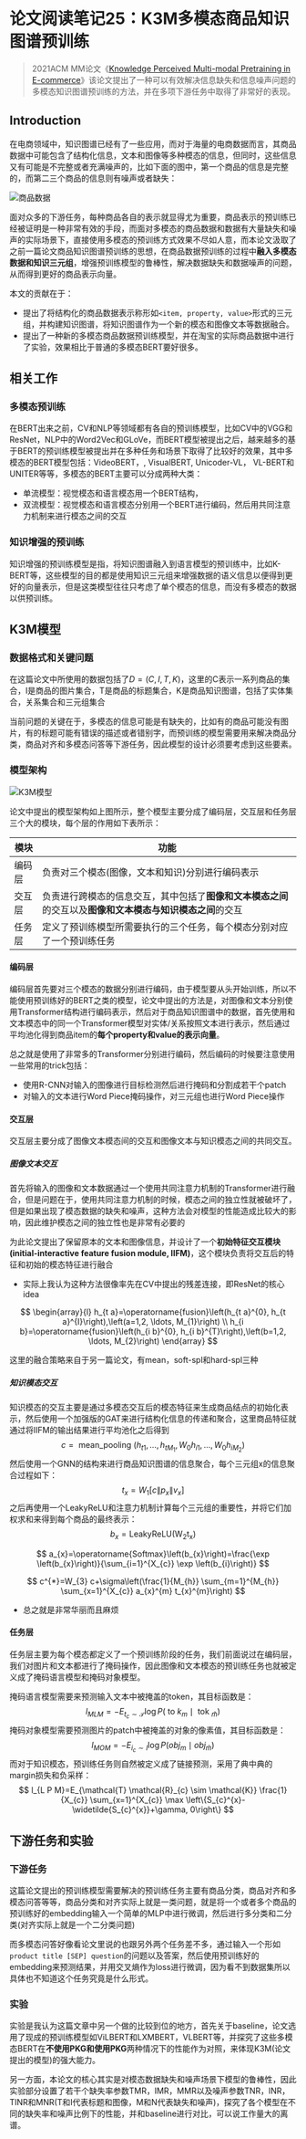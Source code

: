 # 论文阅读笔记25：K3M多模态商品知识图谱预训练



> 2021ACM MM论文《[Knowledge Perceived Multi-modal Pretraining in E-commerce](https://person.zju.edu.cn/person/attachments/2021-08/01-1629873990-846837.pdf)》该论文提出了一种可以有效解决信息缺失和信息噪声问题的多模态知识图谱预训练的方法，并在多项下游任务中取得了非常好的表现。

## Introduction

在电商领域中，知识图谱已经有了一些应用，而对于海量的电商数据而言，其商品数据中可能包含了结构化信息，文本和图像等多种模态的信息，但同时，这些信息又有可能是不完整或者充满噪声的，比如下面的图中，第一个商品的信息是完整的，而第二三个商品的信息则有噪声或者缺失：

![商品数据](static/image-20211116142218441.png)

面对众多的下游任务，每种商品各自的表示就显得尤为重要，商品表示的预训练已经被证明是一种非常有效的手段，而面对多模态的商品数据和数据有大量缺失和噪声的实际场景下，直接使用多模态的预训练方式效果不尽如人意，而本论文汲取了之前一篇论文商品知识图谱预训练的思想，在商品数据预训练的过程中**融入多模态数据和知识三元组**，增强预训练模型的鲁棒性，解决数据缺失和数据噪声的问题，从而得到更好的商品表示向量。

本文的贡献在于：

- 提出了将结构化的商品数据表示称形如`<item, property, value>`形式的三元组，并构建知识图谱，将知识图谱作为一个新的模态和图像文本等数据融合。
- 提出了一种新的多模态商品数据预训练模型，并在淘宝的实际商品数据中进行了实验，效果相比于普通的多模态BERT要好很多。



## 相关工作

### 多模态预训练

在BERT出来之前，CV和NLP等领域都有各自的预训练模型，比如CV中的VGG和ResNet，NLP中的Word2Vec和GLoVe，而BERT模型被提出之后，越来越多的基于BERT的预训练模型被提出并在多种任务和场景下取得了比较好的效果，其中多模态的BERT模型包括：VideoBERT，, VisualBERT, Unicoder-VL， VL-BERT和UNITER等等，多模态的BERT主要可以分成两种大类：

- 单流模型：视觉模态和语言模态用一个BERT结构，
- 双流模型：视觉模态和语言模态分别用一个BERT进行编码，然后用共同注意力机制来进行模态之间的交互

### 知识增强的预训练

知识增强的预训练模型是指，将知识图谱融入到语言模型的预训练中，比如K-BERT等，这些模型的目的都是使用知识三元组来增强数据的语义信息以便得到更好的向量表示，但是这类模型往往只考虑了单个模态的信息，而没有多模态的数据以供预训练。

## K3M模型

### 数据格式和关键问题

在这篇论文中所使用的数据包括了$D=(C,I,T,K)$​，这里的C表示一系列商品的集合，I是商品的图片集合，T是商品的标题集合，K是商品知识图谱，包括了实体集合，关系集合和三元组集合

当前问题的关键在于，多模态的信息可能是有缺失的，比如有的商品可能没有图片，有的标题可能有错误的描述或者错别字，而预训练的模型需要用来解决商品分类，商品对齐和多模态问答等下游任务，因此模型的设计必须要考虑到这些要素。

### 模型架构

![K3M模型](static/image-20211116154841517.png)

论文中提出的模型架构如上图所示，整个模型主要分成了编码层，交互层和任务层三个大的模块，每个层的作用如下表所示：

| 模块   | 功能                                                         |
| ------ | ------------------------------------------------------------ |
| 编码层 | 负责对三个模态(图像，文本和知识)分别进行编码表示             |
| 交互层 | 负责进行跨模态的信息交互，其中包括了**图像和文本模态之间**的交互以及**图像和文本模态与知识模态之间**的交互 |
| 任务层 | 定义了预训练模型所需要执行的三个任务，每个模态分别对应了一个预训练任务 |

#### 编码层

编码层首先要对三个模态的数据分别进行编码，由于模型要从头开始训练，所以不能使用预训练好的BERT之类的模型，论文中提出的方法是，对图像和文本分别使用Transformer结构进行编码表示，然后对于商品知识图谱中的数据，首先使用和文本模态中的同一个Transformer模型对实体/关系按照文本进行表示，然后通过平均池化得到商品item的**每个property和value的表示向量**。

总之就是使用了非常多的Transformer分别进行编码，然后编码的时候要注意使用一些常用的trick包括：

- 使用R-CNN对输入的图像进行目标检测然后进行掩码和分割成若干个patch
- 对输入的文本进行Word Piece掩码操作，对三元组也进行Word Piece操作

#### 交互层

交互层主要分成了图像文本模态间的交互和图像文本与知识模态之间的共同交互。

##### 图像文本交互

首先将输入的图像和文本数据通过一个使用共同注意力机制的Transformer进行融合，但是问题在于，使用共同注意力机制的时候，模态之间的独立性就被破坏了，但是如果出现了模态数据的缺失和噪声，这种方法会对模型的性能造成比较大的影响，因此维护模态之间的独立性也是非常有必要的

为此论文提出了保留原本的文本和图像信息，并设计了一个**初始特征交互模块(initial-interactive feature fusion module, IIFM)**，这个模块负责将交互后的特征和初始的模态特征进行融合

- 实际上我认为这种方法很像率先在CV中提出的残差连接，即ResNet的核心idea

$$
\begin{array}{l}
h_{t a}=\operatorname{fusion}\left(h_{t a}^{0}, h_{t a}^{I}\right),\left(a=1,2, \ldots, M_{1}\right) \\
h_{i b}=\operatorname{fusion}\left(h_{i b}^{0}, h_{i b}^{T}\right),\left(b=1,2, \ldots, M_{2}\right)
\end{array}
$$

这里的融合策略来自于另一篇论文，有mean，soft-spl和hard-spl三种

##### 知识模态交互

知识模态的交互主要是通过多模态交互后的模态特征来生成商品结点的初始化表示，然后使用一个加强版的GAT来进行结构化信息的传递和聚合，这里商品特征就通过将IIFM的输出结果进行平均池化之后得到
$$
c=\text { mean\_pooling }\left(h_{t 1}, \ldots, h_{t M_{1}}, W_{0} h_{i 1}, \ldots, W_{0} h_{i M_{2}}\right)
$$
然后使用一个GNN的结构来进行商品知识图谱的信息聚合，每个三元组x的信息聚合过程如下：
$$
t_{x}=W_{1}\left[c\left\|p_{x}\right\| v_{x}\right]
$$
之后再使用一个LeakyReLU和注意力机制计算每个三元组的重要性，并将它们加权求和来得到每个商品的最终表示：
$$
b_{x}=\operatorname{LeakyReLU(W_{2}t_{x})}
$$

$$
a_{x}=\operatorname{Softmax}\left(b_{x}\right)=\frac{\exp \left(b_{x}\right)}{\sum_{i=1}^{X_{c}} \exp \left(b_{i}\right)}
$$

$$
c^{*}=W_{3} c+\sigma\left(\frac{1}{M_{h}} \sum_{m=1}^{M_{h}} \sum_{x=1}^{X_{c}} a_{x}^{m} t_{x}^{m}\right)
$$

- 总之就是非常华丽而且麻烦



#### 任务层

任务层主要为每个模态都定义了一个预训练阶段的任务，我们前面说过在编码层，我们对图片和文本都进行了掩码操作，因此图像和文本模态的预训练任务也就被定义成了掩码语言模型和掩码对象模型。

掩码语言模型需要来预测输入文本中被掩盖的token，其目标函数是：
$$
l_{M L M}=-E_{t_{c} \sim \mathcal{T}} \log P\left(\text { to } k_{m} \mid \text { tok }_{\widehat{m}}\right)
$$
掩码对象模型需要预测图片的patch中被掩盖的对象的像素值，其目标函数是：
$$
l_{M O M}=-E_{i_{c} \sim I} \log P\left(o b j_{m} \mid o b j_{\bar{m}}\right)
$$
而对于知识模态，预训练任务则自然被定义成了链接预测，采用了典中典的margin损失和负采样：
$$
l_{L P M}=E_{\mathcal{T} \mathcal{R}_{c} \sim \mathcal{K}} \frac{1}{X_{c}} \sum_{x=1}^{X_{c}} \max \left\{S_{c}^{x}-\widetilde{S_{c}^{x}}+\gamma, 0\right\}
$$

## 下游任务和实验

### 下游任务

这篇论文提出的预训练模型需要解决的预训练任务主要有商品分类，商品对齐和多模态问答等等，商品分类和对齐实际上就是一类问题，就是将一个或者多个商品的预训练好的embedding输入一个简单的MLP中进行微调，然后进行多分类和二分类(对齐实际上就是一个二分类问题)

而多模态问答好像看论文里说的也跟另外两个任务差不多，通过输入一个形如`product title [SEP] question`的问题以及答案，然后使用预训练好的embedding来预测结果，并用交叉熵作为loss进行微调，因为看不到数据集所以具体也不知道这个任务究竟是什么形式。

### 实验

实验是我认为这篇文章中另一个做的比较到位的地方，首先关于baseline，论文选用了现成的预训练模型如ViLBERT和LXMBERT，VLBERT等，并探究了这些多模态BERT在**不使用PKG和使用PKG**两种情况下的性能作为对照，来体现K3M(论文提出的模型)的强大能力。

另一方面，本论文的核心其实是对模态数据缺失和噪声场景下模型的鲁棒性，因此实验部分设置了若干个缺失率参数TMR，IMR，MMR以及噪声参数TNR，INR，TINR和MNR(T和I代表标题和图像，M和N代表缺失和噪声)，探究了各个模型在不同的缺失率和噪声比例下的性能，并和baseline进行对比，可以说工作量大的离谱。




